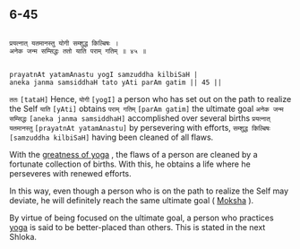 ## 6-45


```shloka-sa

प्रयत्नात् यतमानस्तु योगी सम्शुद्ध किल्बिषः ।
अनेक जन्म सम्सिद्धः ततो याति पराम् गतिम् ॥ ४५ ॥

```
```shloka-sa-hk

prayatnAt yatamAnastu yogI samzuddha kilbiSaH |
aneka janma samsiddhaH tato yAti parAm gatim || 45 ||

```
`ततः` `[tataH]` Hence, `योगी` `[yogI]` a person who has set out on the path to realize the Self `याति` `[yAti]` obtains `पराम् गतिम्` `[parAm gatim]` the ultimate goal `अनेक जन्म सम्सिद्धः` `[aneka janma samsiddhaH]` accomplished over several births `प्रयत्नात् यतमानस्तु` `[prayatnAt yatamAnastu]` by persevering with efforts, `सम्शुद्ध किल्बिषः` `[samzuddha kilbiSaH]` having been cleaned of all flaws.

With the 
[greatness of yoga](6-41.md#greatness_of_yoga)
, the flaws of a person are cleaned by a fortunate collection of births. With this, he obtains a life where he perseveres with renewed efforts. 

In this way, even though a person who is on the path to realize the Self may deviate, he will definitely reach the same ultimate goal (
[Moksha](Back-to-Basics.md#Moksha)
).

By virtue of being focused on the ultimate goal, a person who practices 
[yoga](6-20_to_6-23.md#yoga_state_of_being)
 is said to be better-placed than others. This is stated in the next Shloka. 


